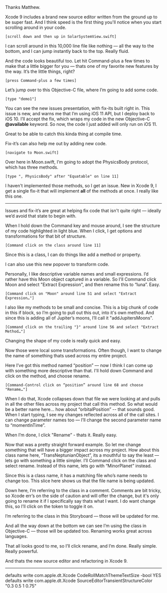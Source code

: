 Thanks Matthew.

Xcode 9 includes a brand new source editor written from the ground up to be super fast. And I think speed is the first thing you'll notice when you start scrolling around in your code.

    [scroll down and then up in SolarSystemView.swift]

I can scroll around in this 10,000 line file like nothing — all the way to the bottom, and I can jump instantly back to the top. Really fluid.

And the code looks beautiful too. Let hit Command-plus a few times to make that a little bigger for you — thats one of my favorite new features by the way. It’s the little things, right?

    [press Command-plus a few times]
    
Let’s jump over to this Objective-C file, where I’m going to add some code.

    [type "demo1"]

You can see the new issues presentation, with fix-its built right in. This issue is new, and warns me that I’m using iOS 11 API, but I deploy back to iOS 10. I’ll accept the fix, which wraps my code in the new Objective-C **@available** keyword. So now, the code I just added will only run on iOS 11. 

Great to be able to catch this kinda thing at compile time. 

Fix-it’s can also help me out by adding new code.

    [navigate to Moon.swift]
    
Over here in Moon.swift, I’m going to adopt the PhysicsBody protocol, which has three methods.
    
    [type ", PhysicsBody" after "Equatable" on line 11]
    
I haven't implemented those methods, so I get an issue. New in Xcode 9, I get a single fix-it that will implement **all** of the methods at once. I really like this one.

----------------------------------------

Issues and fix-it’s are great at helping fix code that isn't quite right — ideally we’d avoid that state to begin with.

When I hold down the Command key and mouse around, I see the structure of my code highlighted in light blue. When I click, I get options and transformations for that bit of structure.

    [Command click on the class around line 11]
    
Since this is a class, I can do things like add a method or property.

I can also use this new popover to transform code.
    
Personally, I like descriptive variable names and small expressions. I’d rather have this Moon object captured in a variable. So I'll Command click Moon and select "Extract Expression", and then rename this to “luna”. Easy.

    [Command click on "Moon" around line 51 and select "Extract Expression…"]
    
I also like my methods to be small and concise. This is a big chunk of code in this if block, so I’m going to pull out this out, into it's own method. And since this is adding all of Jupiter’s moons, I’ll call it "addJupitersMoons".

    [Command click on the trailing "}" around line 56 and select "Extract Method…"]
    
Changing the shape of my code is really quick and easy.
    
Now those were local some transformations. Often though, I want to change the name of something thats used across my entire project.

Here I’ve got this method named “position” — now I think I can come up with something more descriptive than that. I'll hold down Command and click on the method, and choose rename.

    [Command-Control click on “position” around line 68 and choose "Rename…"]
    
When I do that, Xcode collapses down that file we were looking at and pulls in all the other files across my project that call this method. So what would be a better name here… how about “orbitalPosition” -- that sounds good. When I start typing, I see my changes reflected across all of the call sites. I can change parameter names too — I’ll change the second parameter name to “momentInTime”.

When I’m done, I click "Rename” - thats it. Really easy.

Now that was a pretty straight forward example. So let me change something that will have a bigger impact across my project. How about this class name here, “TransNeptunianObject”, its a mouthful to say the least — lets go with something a little simpler. I’ll Command click on the class and select rename. Instead of this name, lets go with “MinorPlanet” instead.

Since this is a class name, it has a matching file who’s name needs to change too. This slice here shows us that the file name is being updated.

Down here, I’m referring to the class in a comment. Comments are bit tricky, so Xcode err’s on the side of caution and will offer the change, but it's only going to rename it if I specifically say thats what I want. I do want change this, so I’ll click on the token to toggle it on.

I’m referring to the class in this Storyboard — those will be updated for me.

And all the way down at the bottom we can see I’m using the class in Objective-C — those will be updated too. Renaming works great across languages.

That all looks good to me, so I’ll click rename, and I’m done. Really simple. Really powerful.

And thats the new source editor and refactoring in Xcode 9.
 
----------------------------------------

defaults write com.apple.dt.Xcode CodeRollMatchThemeTextSize -bool YES
defaults write com.apple.dt.Xcode SourceEditorTransientStructureColor "0.3 0.5 1 0.75"
